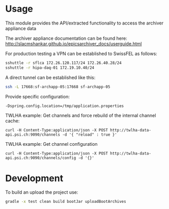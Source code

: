 # Usage

This module provides the API/extracted functionality to access the archiver appliance data

The archiver appliance documentation can be found here: http://slacmshankar.github.io/epicsarchiver_docs/userguide.html

For production testing a VPN can be established to SwissFEL as follows:
```bash
sshuttle -r sflca 172.26.120.117/24 172.26.40.28/24
sshuttle -r hipa-daq-01 172.19.10.40/24
```

A direct tunnel can be established like this:
```bash
ssh -L 17668:sf-archapp-05:17668 sf-archapp-05
```


Provide specific configuration:
```bash
-Dspring.config.location=/tmp/application.properties
```


TWLHA example: Get channels and force rebuild of the internal channel cache:
```
curl -H Content-Type:application/json -X POST http://twlha-data-api.psi.ch:9090/channels -d '{ "reload" : true }'
```

TWLHA example: Get channel configuration
```
curl -H Content-Type:application/json -X POST http://twlha-data-api.psi.ch:9090/channels/config -d '{}'
```

# Development

To build an upload the project use:
```bash
gradle -x test clean build bootJar uploadBootArchives
```